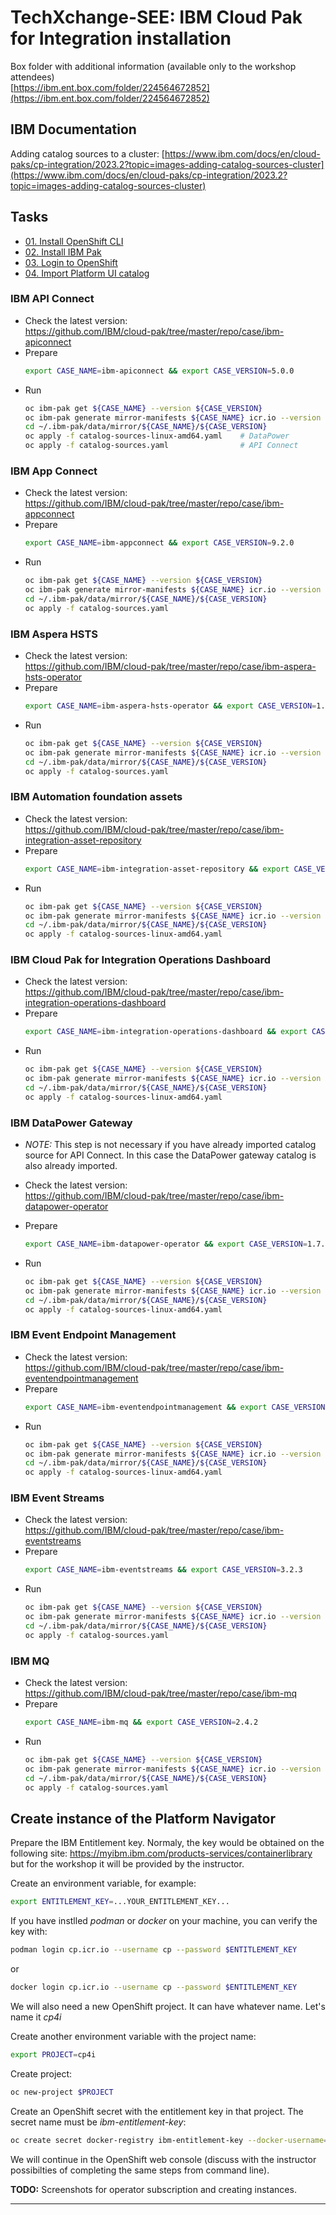 
# TechXchange-SEE: IBM Cloud Pak for Integration installation


Box folder with additional information (available only to the workshop attendees)<br>
[https://ibm.ent.box.com/folder/224564672852](https://ibm.ent.box.com/folder/224564672852)


## IBM Documentation

Adding catalog sources to a cluster:
[https://www.ibm.com/docs/en/cloud-paks/cp-integration/2023.2?topic=images-adding-catalog-sources-cluster](https://www.ibm.com/docs/en/cloud-paks/cp-integration/2023.2?topic=images-adding-catalog-sources-cluster)


## Tasks

- [01. Install OpenShift CLI](tasks/01-Install-OpenShift-CLI.md)
- [02. Install IBM Pak](tasks/02-Install-IBM-Pak.md)
- [03. Login to OpenShift](tasks/03-Login-to-OpenShift.md)
- [04. Import Platform UI catalog](tasks/04-Import-Platform-UI-catalog.md)


### IBM API Connect

  - Check the latest version:<br>
    https://github.com/IBM/cloud-pak/tree/master/repo/case/ibm-apiconnect
  - Prepare
    ```sh
    export CASE_NAME=ibm-apiconnect && export CASE_VERSION=5.0.0
    ```
  - Run
    ```sh
    oc ibm-pak get ${CASE_NAME} --version ${CASE_VERSION}
    oc ibm-pak generate mirror-manifests ${CASE_NAME} icr.io --version ${CASE_VERSION}
    cd ~/.ibm-pak/data/mirror/${CASE_NAME}/${CASE_VERSION}
    oc apply -f catalog-sources-linux-amd64.yaml    # DataPower 
    oc apply -f catalog-sources.yaml                # API Connect
    ```

### IBM App Connect 

  - Check the latest version:<br>
    https://github.com/IBM/cloud-pak/tree/master/repo/case/ibm-appconnect
  - Prepare
    ```sh
    export CASE_NAME=ibm-appconnect && export CASE_VERSION=9.2.0
    ```
  - Run
    ```sh
    oc ibm-pak get ${CASE_NAME} --version ${CASE_VERSION}
    oc ibm-pak generate mirror-manifests ${CASE_NAME} icr.io --version ${CASE_VERSION}
    cd ~/.ibm-pak/data/mirror/${CASE_NAME}/${CASE_VERSION}
    oc apply -f catalog-sources.yaml
    ```

### IBM Aspera HSTS 

  - Check the latest version:<br>
    https://github.com/IBM/cloud-pak/tree/master/repo/case/ibm-aspera-hsts-operator
  - Prepare
    ```sh
    export CASE_NAME=ibm-aspera-hsts-operator && export CASE_VERSION=1.5.11
    ```
  - Run
    ```sh
    oc ibm-pak get ${CASE_NAME} --version ${CASE_VERSION}
    oc ibm-pak generate mirror-manifests ${CASE_NAME} icr.io --version ${CASE_VERSION}
    cd ~/.ibm-pak/data/mirror/${CASE_NAME}/${CASE_VERSION}
    oc apply -f catalog-sources.yaml
    ```

### IBM Automation foundation assets

  - Check the latest version:<br>
    https://github.com/IBM/cloud-pak/tree/master/repo/case/ibm-integration-asset-repository
  - Prepare
    ```sh
    export CASE_NAME=ibm-integration-asset-repository && export CASE_VERSION=1.5.12
    ```
  - Run
    ```sh
    oc ibm-pak get ${CASE_NAME} --version ${CASE_VERSION}
    oc ibm-pak generate mirror-manifests ${CASE_NAME} icr.io --version ${CASE_VERSION}
    cd ~/.ibm-pak/data/mirror/${CASE_NAME}/${CASE_VERSION}
    oc apply -f catalog-sources-linux-amd64.yaml
    ```

### IBM Cloud Pak for Integration Operations Dashboard  

  - Check the latest version:<br>
    https://github.com/IBM/cloud-pak/tree/master/repo/case/ibm-integration-operations-dashboard
  - Prepare
    ```sh
    export CASE_NAME=ibm-integration-operations-dashboard && export CASE_VERSION=2.6.14
    ```
  - Run
    ```sh
    oc ibm-pak get ${CASE_NAME} --version ${CASE_VERSION}
    oc ibm-pak generate mirror-manifests ${CASE_NAME} icr.io --version ${CASE_VERSION}
    cd ~/.ibm-pak/data/mirror/${CASE_NAME}/${CASE_VERSION}
    oc apply -f catalog-sources-linux-amd64.yaml
    ```

### IBM DataPower Gateway 

  - *NOTE:* This step is not necessary if you have already imported catalog source for API Connect. 
    In this case the DataPower gateway catalog is also already imported.   

  - Check the latest version:<br>
    https://github.com/IBM/cloud-pak/tree/master/repo/case/ibm-datapower-operator
  - Prepare
    ```sh
    export CASE_NAME=ibm-datapower-operator && export CASE_VERSION=1.7.0
    ```
  - Run
    ```sh
    oc ibm-pak get ${CASE_NAME} --version ${CASE_VERSION}
    oc ibm-pak generate mirror-manifests ${CASE_NAME} icr.io --version ${CASE_VERSION}
    cd ~/.ibm-pak/data/mirror/${CASE_NAME}/${CASE_VERSION}
    oc apply -f catalog-sources-linux-amd64.yaml
    ```

### IBM Event Endpoint Management

  - Check the latest version:<br>
    https://github.com/IBM/cloud-pak/tree/master/repo/case/ibm-eventendpointmanagement
  - Prepare
    ```sh
    export CASE_NAME=ibm-eventendpointmanagement && export CASE_VERSION=11.0.3
    ```
  - Run
    ```sh
    oc ibm-pak get ${CASE_NAME} --version ${CASE_VERSION}
    oc ibm-pak generate mirror-manifests ${CASE_NAME} icr.io --version ${CASE_VERSION}
    cd ~/.ibm-pak/data/mirror/${CASE_NAME}/${CASE_VERSION}
    oc apply -f catalog-sources-linux-amd64.yaml
    ```

### IBM Event Streams 

  - Check the latest version:<br>
    https://github.com/IBM/cloud-pak/tree/master/repo/case/ibm-eventstreams
  - Prepare
    ```sh
    export CASE_NAME=ibm-eventstreams && export CASE_VERSION=3.2.3
    ```
  - Run
    ```sh
    oc ibm-pak get ${CASE_NAME} --version ${CASE_VERSION}
    oc ibm-pak generate mirror-manifests ${CASE_NAME} icr.io --version ${CASE_VERSION}
    cd ~/.ibm-pak/data/mirror/${CASE_NAME}/${CASE_VERSION}
    oc apply -f catalog-sources.yaml
    ```

### IBM MQ

  - Check the latest version:<br>
    https://github.com/IBM/cloud-pak/tree/master/repo/case/ibm-mq
  - Prepare
    ```sh
    export CASE_NAME=ibm-mq && export CASE_VERSION=2.4.2
    ```
  - Run
    ```sh
    oc ibm-pak get ${CASE_NAME} --version ${CASE_VERSION}
    oc ibm-pak generate mirror-manifests ${CASE_NAME} icr.io --version ${CASE_VERSION}
    cd ~/.ibm-pak/data/mirror/${CASE_NAME}/${CASE_VERSION}
    oc apply -f catalog-sources.yaml
    ```

## Create instance of the Platform Navigator

Prepare the IBM Entitlement key. Normaly, the key would be obtained on the following site: https://myibm.ibm.com/products-services/containerlibrary but for the workshop it will be provided by the instructor.

Create an environment variable, for example:
```sh
export ENTITLEMENT_KEY=...YOUR_ENTITLEMENT_KEY... 
```
If you have instlled *podman* or *docker* on your machine, you can verify the key with:
```sh
podman login cp.icr.io --username cp --password $ENTITLEMENT_KEY
```
or
```sh
docker login cp.icr.io --username cp --password $ENTITLEMENT_KEY
```

We will also need a new OpenShift project. It can have whatever name. Let's name it *cp4i* 

Create another environment variable with the project name:
```sh
export PROJECT=cp4i
```

Create project:
```sh
oc new-project $PROJECT
```
Create an OpenShift secret with the entitlement key in that project. The secret name must be *ibm-entitlement-key*:
```sh
oc create secret docker-registry ibm-entitlement-key --docker-username=cp --docker-password=$ENTITLEMENT_KEY --docker-server=cp.icr.io --namespace=$PROJECT
```

We will continue in the OpenShift web console (discuss with the instructor possibilties of completing the same steps from command line).

**TODO:** Screenshots for operator subscription and creating instances. 



















---

